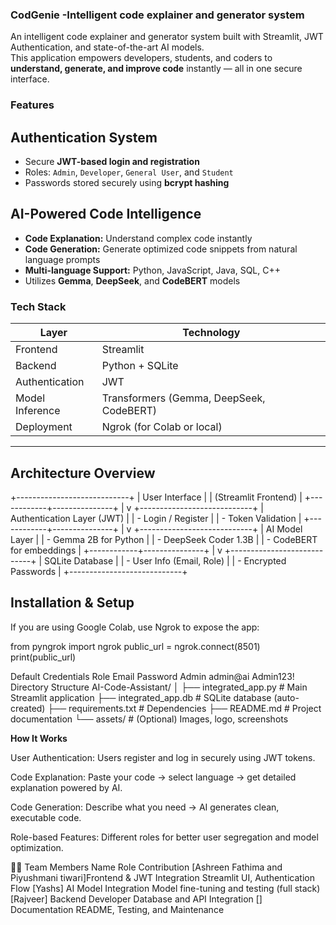 ### CodGenie -Intelligent code explainer and generator system

An intelligent code explainer and generator system built with Streamlit, JWT Authentication, and state-of-the-art AI models.  
This application empowers developers, students, and coders to **understand, generate, and improve code** instantly — all in one secure interface.


### Features

## Authentication System
- Secure **JWT-based login and registration**
- Roles: `Admin`, `Developer`, `General User`, and `Student`
- Passwords stored securely using **bcrypt hashing**

## AI-Powered Code Intelligence
- **Code Explanation:** Understand complex code instantly
- **Code Generation:** Generate optimized code snippets from natural language prompts
- **Multi-language Support:** Python, JavaScript, Java, SQL, C++
- Utilizes **Gemma**, **DeepSeek**, and **CodeBERT** models

###  Tech Stack
| Layer | Technology |
|-------|-------------|
| Frontend | Streamlit |
| Backend | Python + SQLite |
| Authentication | JWT |
| Model Inference | Transformers (Gemma, DeepSeek, CodeBERT) |
| Deployment | Ngrok (for Colab or local) |

---

##  Architecture Overview

+----------------------------+
| User Interface |
| (Streamlit Frontend) |
+------------+---------------+
|
v
+----------------------------+
| Authentication Layer (JWT) |
| - Login / Register |
| - Token Validation |
+------------+---------------+
|
v
+----------------------------+
| AI Model Layer |
| - Gemma 2B for Python |
| - DeepSeek Coder 1.3B |
| - CodeBERT for embeddings |
+------------+---------------+
|
v
+----------------------------+
| SQLite Database |
| - User Info (Email, Role) |
| - Encrypted Passwords |
+----------------------------+


##  Installation & Setup


If you are using Google Colab, use Ngrok to expose the app:

from pyngrok import ngrok
public_url = ngrok.connect(8501)
print(public_url)

 Default Credentials
Role	Email	Password
Admin	admin@ai	Admin123!
Directory Structure
AI-Code-Assistant/
│
├── integrated_app.py           # Main Streamlit application
├── integrated_app.db           # SQLite database (auto-created)
├── requirements.txt            # Dependencies
├── README.md                   # Project documentation
└── assets/                     # (Optional) Images, logo, screenshots

**How It Works**

User Authentication:
Users register and log in securely using JWT tokens.

Code Explanation:
Paste your code → select language → get detailed explanation powered by AI.

Code Generation:
Describe what you need → AI generates clean, executable code.

Role-based Features:
Different roles for better user segregation and model optimization.

👩‍💻 Team Members
Name	Role	Contribution
[Ashreen Fathima and Piyushmani tiwari]Frontend & JWT Integration	Streamlit UI, Authentication Flow
[Yashs]	AI Model Integration	Model fine-tuning and testing (full stack)
[Rajveer]	Backend Developer	Database and API Integration
[]	Documentation	README, Testing, and Maintenance

